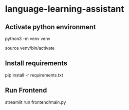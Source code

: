 # language-learning-assistant

## Activate python environment

python3 -m venv venv

source venv/bin/activate 


## Install requirements

pip install -r requirements.txt

## Run Frontend
streamlit run frontend/main.py

